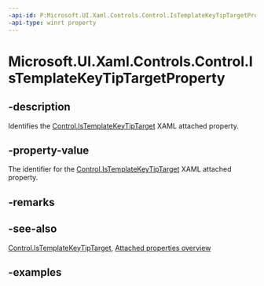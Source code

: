 ```yaml
---
-api-id: P:Microsoft.UI.Xaml.Controls.Control.IsTemplateKeyTipTargetProperty
-api-type: winrt property
---
```


<!-- Property syntax.
public DependencyProperty IsTemplateKeyTipTargetProperty { get; }
-->

# Microsoft.UI.Xaml.Controls.Control.IsTemplateKeyTipTargetProperty

## -description
Identifies the [Control.IsTemplateKeyTipTarget](control_istemplatekeytiptarget.md) XAML attached property.

## -property-value
The identifier for the [Control.IsTemplateKeyTipTarget](control_istemplatekeytiptarget.md) XAML attached property.

## -remarks

## -see-also

[Control.IsTemplateKeyTipTarget](control_istemplatekeytiptarget.md), [Attached properties overview](/windows/uwp/xaml-platform/attached-properties-overview)

## -examples

